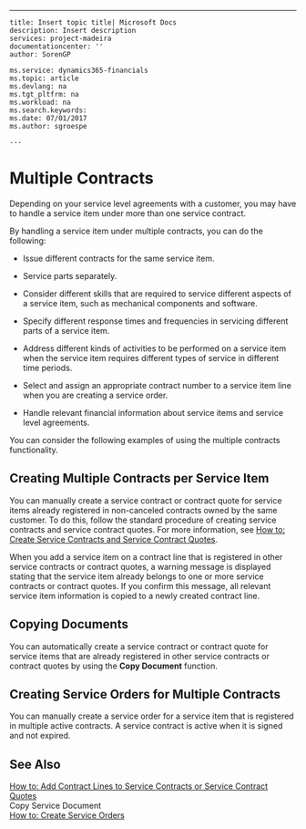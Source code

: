 ---
    title: Insert topic title| Microsoft Docs
    description: Insert description
    services: project-madeira
    documentationcenter: ''
    author: SorenGP

    ms.service: dynamics365-financials
    ms.topic: article
    ms.devlang: na
    ms.tgt_pltfrm: na
    ms.workload: na
    ms.search.keywords:
    ms.date: 07/01/2017
    ms.author: sgroespe

    ---
# Multiple Contracts
Depending on your service level agreements with a customer, you may have to handle a service item under more than one service contract.  
  
 By handling a service item under multiple contracts, you can do the following:  
  
-   Issue different contracts for the same service item.  
  
-   Service parts separately.  
  
-   Consider different skills that are required to service different aspects of a service item, such as mechanical components and software.  
  
-   Specify different response times and frequencies in servicing different parts of a service item.  
  
-   Address different kinds of activities to be performed on a service item when the service item requires different types of service in different time periods.  
  
-   Select and assign an appropriate contract number to a service item line when you are creating a service order.  
  
-   Handle relevant financial information about service items and service level agreements.  
  
 You can consider the following examples of using the multiple contracts functionality.  
  
## Creating Multiple Contracts per Service Item  
 You can manually create a service contract or contract quote for service items already registered in non-canceled contracts owned by the same customer. To do this, follow the standard procedure of creating service contracts and service contract quotes. For more information, see [How to: Create Service Contracts and Service Contract Quotes](../FullExperience/how-to-create-service-contracts-and-service-contract-quotes.md).  
  
 When you add a service item on a contract line that is registered in other service contracts or contract quotes, a warning message is displayed stating that the service item already belongs to one or more service contracts or contract quotes. If you confirm this message, all relevant service item information is copied to a newly created contract line.  
  
## Copying Documents  
 You can automatically create a service contract or contract quote for service items that are already registered in other service contracts or contract quotes by using the **Copy Document** function.  
  
## Creating Service Orders for Multiple Contracts  
 You can manually create a service order for a service item that is registered in multiple active contracts. A service contract is active when it is signed and not expired.  
  
## See Also  
 [How to: Add Contract Lines to Service Contracts or Service Contract Quotes](../FullExperience/how-to-add-contract-lines-to-service-contracts-or-service-contract-quotes.md)   
 Copy Service Document   
 [How to: Create Service Orders](../FullExperience/how-to-create-service-orders.md)
